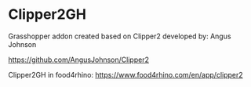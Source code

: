 # Clipper2GH

Grasshopper addon created based on Clipper2 developed by: Angus Johnson

https://github.com/AngusJohnson/Clipper2

Clipper2GH in food4rhino:
https://www.food4rhino.com/en/app/clipper2
